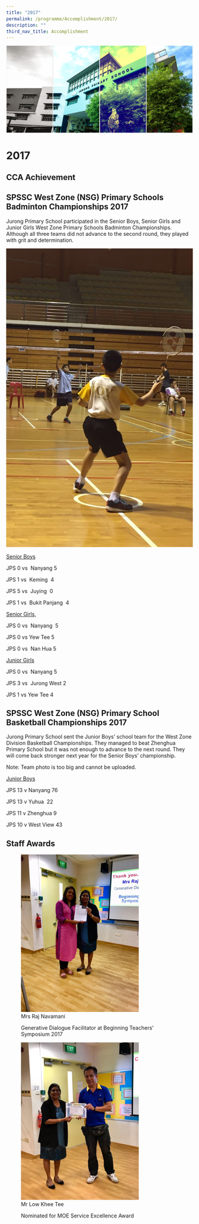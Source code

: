 ```yaml
---
title: "2017"
permalink: /programme/Accomplishment/2017/
description: ""
third_nav_title: Accomplishment
---
```

![](/images/Banner.png)

2017
====

CCA Achievement
---------------

SPSSC West Zone (NSG) Primary Schools Badminton Championships 2017
------------------------------------------------------------------

  

  

Jurong Primary School participated in the Senior Boys, Senior Girls and Junior Girls West Zone Primary Schools Badminton Championships. Although all three teams did not advance to the second round, they played with grit and determination.

![](/images/JPS%20badminton%20team%20in%20action.jpg)

<u>Senior Boys</u>

JPS 0 vs  Nanyang 5

JPS 1 vs  Keming  4

JPS 5 vs  Juying  0

JPS 1 vs  Bukit Panjang  4

<u>Senior Girls,</u>

JPS 0 vs  Nanyang  5

JPS 0 vs Yew Tee 5

JPS 0 vs  Nan Hua 5

<u>Junior Girls</u>

JPS 0 vs  Nanyang 5

JPS 3 vs  Jurong West 2

JPS 1 vs Yew Tee 4

SPSSC West Zone (NSG) Primary School Basketball Championships 2017
------------------------------------------------------------------

  

Jurong Primary School sent the Junior Boys’ school team for the West Zone Division Basketball Championships. They managed to beat Zhenghua Primary School but it was not enough to advance to the next round. They will come back stronger next year for the Senior Boys’ championship.

Note: Team photo is too big and cannot be uploaded.

<u>Junior Boys</u>

  

JPS 13 v Nanyang 76 

JPS 13 v Yuhua  22 

JPS 11 v Zhenghua 9 

JPS 10 v West View 43

Staff Awards
------------

<figure><img src="/images/Mrs%20Raj.jpg" style="width:75%"><figcaption>Mrs Raj Navamani

Generative Dialogue Facilitator at Beginning Teachers' Symposium 2017</figcaption></figure>


<figure><img src="/images/Low%20Khee.jpg" style="width:75%"><figcaption> Mr Low Khee Tee

Nominated for MOE Service Excellence Award</figcaption></figure>